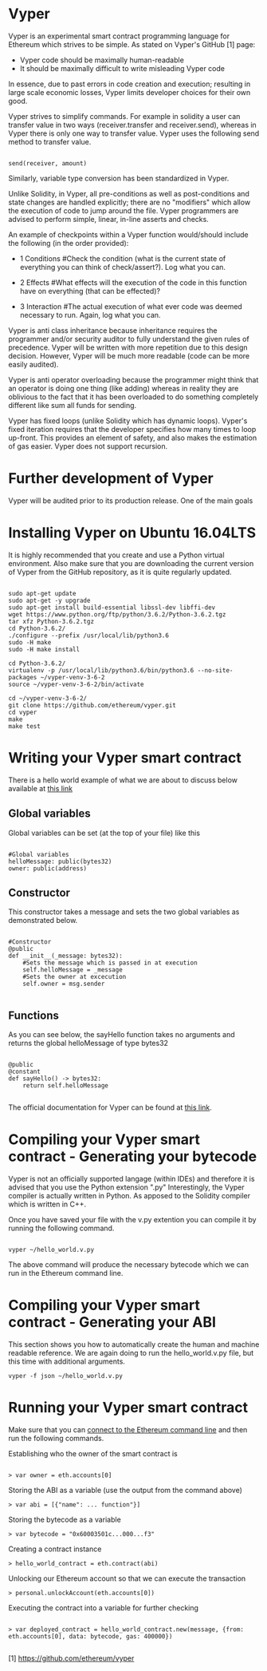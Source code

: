 # Vyper

Vyper is an experimental smart contract programming language for Ethereum which strives to be simple. As stated on Vyper's GitHub [1] page:

- Vyper code should be maximally human-readable
- It should be maximally difficult to write misleading Vyper code

In essence, due to past errors in code creation and execution; resulting in large scale economic losses, Vyper limits developer choices for their own good.

Vyper strives to simplify commands. For example in solidity a user can transfer value in two ways (receiver.transfer and receiver.send), whereas in Vyper there is only one way to transfer value. Vyper uses the following send method to transfer value.

```

send(receiver, amount)

```
Similarly, variable type conversion has been standardized in Vyper.

Unlike Solidity, in Vyper, all pre-conditions as well as post-conditions and state changes are handled explicitly; there are no "modifiers" which allow the execution of code to jump around the file. Vyper programmers are advised to perform simple, linear, in-line asserts and checks.

An example of checkpoints within a Vyper function would/should include the following (in the order provided):
- 1 Conditions
#Check the condition (what is the current state of everything you can think of check/assert?). Log what you can.

- 2 Effects
#What effects will the execution of the code in this function have on everything (that can be effected)?

- 3 Interaction
#The actual execution of what ever code was deemed necessary to run. Again, log what you can.

Vyper is anti class inheritance because inheritance requires the programmer and/or security auditor to fully understand the given rules of precedence. Vyper will be written with more repetition due to this design decision. However, Vyper will be much more readable (code can be more easily audited).

Vyper is anti operator overloading because the programmer might think that an operator is doing one thing (like adding) whereas in reality they are oblivious to the fact that it has been overloaded to do something completely different like sum all funds for sending.

Vyper has fixed loops (unlike Solidity which has dynamic loops). Vyper's fixed iteration requires that the developer specifies how many times to loop up-front. This provides an element of safety, and also makes the estimation of gas easier. Vyper does not support recursion.

# Further development of Vyper
Vyper will be audited prior to its production release. One of the main goals 

# Installing Vyper on Ubuntu 16.04LTS

It is highly recommended that you create and use a Python virtual environment. Also make sure that you are downloading the current version of Vyper from the GitHub repository, as it is quite regularly updated.

```

sudo apt-get update
sudo apt-get -y upgrade
sudo apt-get install build-essential libssl-dev libffi-dev
wget https://www.python.org/ftp/python/3.6.2/Python-3.6.2.tgz
tar xfz Python-3.6.2.tgz
cd Python-3.6.2/
./configure --prefix /usr/local/lib/python3.6
sudo -H make
sudo -H make install

cd Python-3.6.2/
virtualenv -p /usr/local/lib/python3.6/bin/python3.6 --no-site-packages ~/vyper-venv-3-6-2
source ~/vyper-venv-3-6-2/bin/activate

cd ~/vyper-venv-3-6-2/
git clone https://github.com/ethereum/vyper.git
cd vyper
make
make test

```
# Writing your Vyper smart contract
There is a hello world example of what we are about to discuss below available at [this link](https://github.com/CyberMiles/tim-research/blob/master/ethereum_vyper/hello_world.v.py)

## Global variables

Global variables can be set (at the top of your file) like this

```

#Global variables
helloMessage: public(bytes32)
owner: public(address)

```

## Constructor

This constructor takes a message and sets the two global variables as demonstrated below.

```

#Constructor
@public
def __init__(_message: bytes32):
	#Sets the message which is passed in at execution
    self.helloMessage = _message
    #Sets the owner at excecution
    self.owner = msg.sender
    
```
## Functions
As you can see below, the sayHello function takes no arguments and returns the global helloMessage of type bytes32

```

@public
@constant
def sayHello() -> bytes32:
    return self.helloMessage
    
```

The official documentation for Vyper can be found at [this link](https://vyper.readthedocs.io/en/latest/index.html).

# Compiling your Vyper smart contract - Generating your bytecode

Vyper is not an officially supported langage (within IDEs) and therefore it is advised that you use the Python extension ".py" Interestingly, the Vyper compiler is actually written in Python. As apposed to the Solidity compiler which is written in C++.

Once you have saved your file with the v.py extention you can compile it by running the following command.

```

vyper ~/hello_world.v.py 

```

The above command will produce the necessary bytecode which we can run in the Ethereum command line.

# Compiling your Vyper smart contract - Generating your ABI

This section shows you how to automatically create the human and machine readable reference. We are again doing to run the hello_world.v.py file, but this time with additional arguments.

```
vyper -f json ~/hello_world.v.py

```


# Running your Vyper smart contract

Make sure that you can [connect to the Ethereum command line](https://www.ethereum.org/cli) and then run the following commands.

Establishing who the owner of the smart contract is

```

> var owner = eth.accounts[0]

```

Storing the ABI as a variable (use the output from the command above)

```
> var abi = [{"name": ... function"}]

```
Storing the bytecode as a variable

```
> var bytecode = "0x60003501c...000...f3"

```

Creating a contract instance

```
> hello_world_contract = eth.contract(abi)

```

Unlocking our Ethereum account so that we can execute the transaction

```
> personal.unlockAccount(eth.accounts[0])

```

Executing the contract into a variable for further checking

```

> var deployed_contract = hello_world_contract.new(message, {from: eth.accounts[0], data: bytecode, gas: 400000})


```


[1] https://github.com/ethereum/vyper
